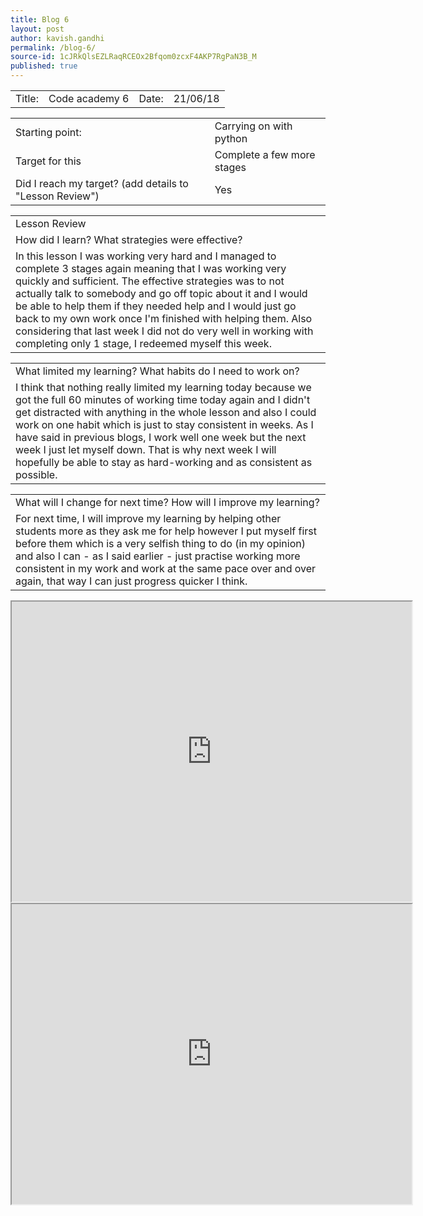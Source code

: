 ```yaml
---
title: Blog 6
layout: post
author: kavish.gandhi
permalink: /blog-6/
source-id: 1cJRkQlsEZLRaqRCEOx2Bfqom0zcxF4AKP7RgPaN3B_M
published: true
---
```

<table>
  <tr>
    <td>Title: </td>
    <td>Code academy 6</td>
    <td>Date: </td>
    <td>21/06/18</td>
  </tr>
</table>


<table>
  <tr>
    <td>Starting point:</td>
    <td>Carrying on with python </td>
  </tr>
  <tr>
    <td>Target for this </td>
    <td>Complete a few more stages</td>
  </tr>
  <tr>
    <td>Did I reach my target? 
(add details to "Lesson Review")</td>
    <td>Yes</td>
  </tr>
</table>


<table>
  <tr>
    <td>Lesson Review</td>
  </tr>
  <tr>
    <td>How did I learn? What strategies were effective? </td>
  </tr>
  <tr>
    <td>In this lesson I was working very hard and I managed to complete 3 stages again meaning that I was working very quickly and sufficient. The effective strategies was to not actually talk to somebody and go off topic about it and I would be able to help them if they needed help and I would just go back to my own work once I'm finished with helping them. Also considering that last week I did not do very well in working with completing only 1 stage, I redeemed myself this week.</td>
  </tr>
</table>


<table>
  <tr>
    <td>What limited my learning? What habits do I need to work on?</td>
  </tr>
  <tr>
    <td>I think that nothing really limited my learning today because we got the full 60 minutes of working time today again and I didn't get distracted with anything in the whole lesson and also I could work on one habit which is just to stay consistent in weeks. As I have said in previous blogs, I work well one week but the next week I just let myself down. That is why next week I will hopefully be able to stay as hard-working and as consistent as possible.</td>
  </tr>
</table>


<table>
  <tr>
    <td>What will I change for next time? How will I improve my learning?</td>
  </tr>
  <tr>
    <td>For next time, I will improve my learning by helping other students more as they ask me for help however I put myself first before them which is a very selfish thing to do (in my opinion) and also I can - as I said earlier - just practise working more consistent in my work and work at the same pace over and over again, that way I can just progress quicker I think.</td>
  </tr>
</table>
<iframe src="https://drive.google.com/file/d/1NBuAyXQ9Tyj-z3UmUcvECghziGBfEd8o/preview" width="640" height="480"></iframe>
<iframe src="https://drive.google.com/file/d/10-nmqfQf-FRxTiEv3NcCXp49tSyO5tX6/preview" width="640" height="480"></iframe>
